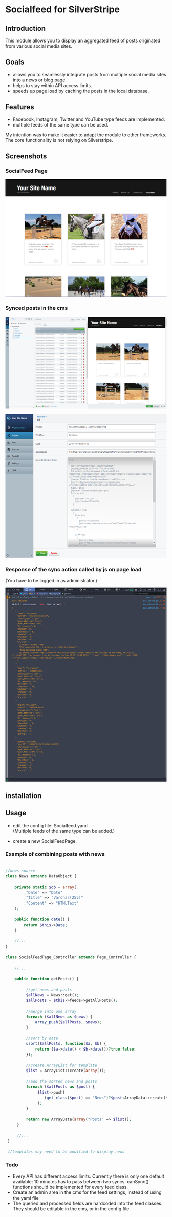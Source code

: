 # Socialfeed for SilverStripe


## Introduction
This module allows you to display an aggregated feed of posts originated from various social media sites.  


## Goals
*   allows you to seamlessly integrate posts from multiple social media sites into a news or blog page.
*   helps to stay within API access limits.
*   speeds up page load by caching the posts in the local database.


## Features
*   Facebook, Instagram, Twitter and YouTube type feeds are implemented.
*   multiple feeds of the same type can be used.


My intention was to make it easier to adapt the module to other frameworks. The core functionality is not relying on Silverstripe.


## Screenshots

### SocialFeed Page
<!-- <img src="docs/01-posts-frontend.png"  style="max-width:100%;"> -->
![SocialFeed Page](docs/01-posts-frontend.png)

### Synced posts in the cms
<!-- <img src="docs/02-posts-backend.png"  style="max-width:100%;"> -->
![Synced posts in the cms](docs/02-posts-backend.png)

<!-- <img src="docs/03-post-backend.png"  style="max-width:100%;"> -->
![Synced posts in the cms](docs/03-post-backend.png)

### Response of the sync action called by js on page load
(You have to be logged in as administrator.)

<!-- <img src="docs/04-sync-response.png" style="max-width:100%;"> -->
![Response of the sync action called by js on page load](docs/04-sync-response.png)



## installation



## Usage

*   edit the config file: Socialfeed.yaml  
 (Multiple feeds of the same type can be added.)

*   create a new SocialFeedPage.




### Example of combining posts with news

```php

//news source
class News extends DataObject {

    private static $db = array(
        ,"Date" => "Date"
        ,"Title" => "Varchar(255)"
        ,"Content" => "HTMLText"
    );

    public function date() {
        return $this->Date;
    }

	//...
}

class SocialFeedPage_Controller extends Page_Controller {

	//...

	public function getPosts() {

		 //get news and posts
         $allNews = News::get();
         $allPosts = $this->feeds->getAllPosts();

		 //merge into one array
         foreach ($allNews as $news) {
             array_push($allPosts, $news);
         }  

		 //sort by date
         usort($allPosts, function($a, $b) {
             return ($a->date() < $b->date())?true:false;
         });           

         //create ArrayList for template
         $list = ArrayList::create(array());

		 //add the sorted news and posts
         foreach ($allPosts as $post) {
              $list->push(
                 (get_class($post) == "News")?$post:ArrayData::create($post->data())
              );
         }

         return new ArrayData(array("Posts" => $list));
     }

	 //...
 }

 //templates may need to be modified to display news

```

### Todo

*   Every API has different access limits. Currently there is only one default available: 10 minutes has to pass between two syncs. canSync() functions should be implemented for every feed class.
*   Create an admin area in the cms for the feed settings, instead of using the yaml file
*   The queried and processed fields are hardcoded into the feed classes. They should be editable in the cms, or in the config file.
